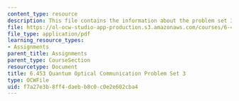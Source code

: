 ```yaml
---
content_type: resource
description: This file contains the information about the problem set 3.
file: https://ol-ocw-studio-app-production.s3.amazonaws.com/courses/6-453-quantum-optical-communication-fall-2016/f7a27e3b8ff4daebb8c0c0e2e602cba4_MIT6_453F16_ps3.pdf
file_type: application/pdf
learning_resource_types:
- Assignments
parent_title: Assignments
parent_type: CourseSection
resourcetype: Document
title: 6.453 Quantum Optical Communication Problem Set 3
type: OCWFile
uid: f7a27e3b-8ff4-daeb-b8c0-c0e2e602cba4
---
```

